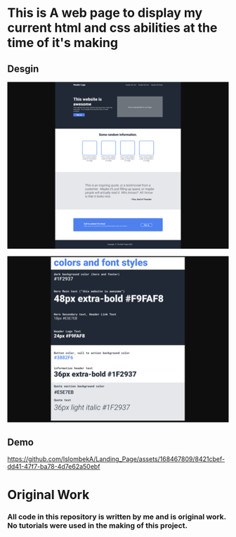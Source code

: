 # This is A web page to display my current html and css abilities at the time of it's making

## Desgin

![text](Screenshot-1)

![text](Screenshot-2)

## Demo
https://github.com/IslombekA/Landing_Page/assets/168467809/8421cbef-dd41-47f7-ba78-4d7e62a50ebf

# Original Work

### All code in this repository is written by me and is original work. No tutorials were used in the making of this project.
